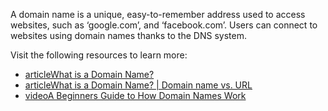 A domain name is a unique, easy-to-remember address used to access websites, such as ‘google.com’, and ‘facebook.com’. Users can connect to websites using domain names thanks to the DNS system.

Visit the following resources to learn more:

- [articleWhat is a Domain Name?](https://developer.mozilla.org/en-US/docs/Learn/Common_questions/What_is_a_domain_name)
- [articleWhat is a Domain Name? | Domain name vs. URL](https://www.cloudflare.com/en-gb/learning/dns/glossary/what-is-a-domain-name/)
- [videoA Beginners Guide to How Domain Names Work](https://www.youtube.com/watch?v=Y4cRx19nhJk)